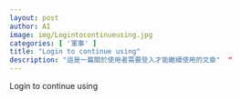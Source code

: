 ```yaml
---
layout: post
author: AI
image: img/Logintocontinueusing.jpg
categories: [ '軍事' ]
title: "Login to continue using"  
description: "這是一篇關於使用者需要登入才能繼續使用的文章"  "
---
```

Login to continue using